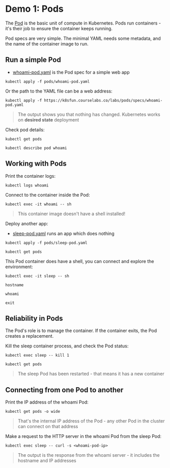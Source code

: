 # Demo 1: Pods

The [Pod](https://kubernetes.io/docs/reference/generated/kubernetes-api/v1.20/#pod-v1-core) is the basic unit of compute in Kubernetes. Pods run containers - it's their job to ensure the container keeps running.

Pod specs are very simple. The minimal YAML needs some metadata, and the name of the container image to run.

## Run a simple Pod

- [whoami-pod.yaml](pods/whoami-pod.yaml) is the Pod spec for a simple web app

```
kubectl apply -f pods/whoami-pod.yaml
```

Or the path to the YAML file can be a web address:

```
kubectl apply -f https://k8sfun.courselabs.co/labs/pods/specs/whoami-pod.yaml
```

> The output shows you that nothing has changed. Kubernetes works on **desired state** deployment

Check pod details:

```
kubectl get pods

kubectl describe pod whoami
```

## Working with Pods

Print the container logs:

```
kubectl logs whoami
```

Connect to the container inside the Pod:

```
kubectl exec -it whoami -- sh
```

> This container image doesn't have a shell installed!

Deploy another app:

- [sleep-pod.yaml](pods/sleep-pod.yaml) runs an app which does nothing

```
kubectl apply -f pods/sleep-pod.yaml

kubectl get pods
```

This Pod container does have a shell, you can connect and explore the environment:

```
kubectl exec -it sleep -- sh

hostname

whoami

exit
```

## Reliability in Pods

The Pod's role is to manage the container. If the container exits, the Pod creates a replacement.

Kill the sleep container process, and check the Pod status:

```
kubectl exec sleep -- kill 1

kubectl get pods
```

> The sleep Pod has been restarted - that means it has a new container

## Connecting from one Pod to another

Print the IP address of the whoami Pod:

```
kubectl get pods -o wide
```

> That's the internal IP address of the Pod - any other Pod in the cluster can connect on that address

Make a request to the HTTP server in the whoami Pod from the sleep Pod:

```
kubectl exec sleep -- curl -s <whoami-pod-ip>
```

> The output is the response from the whoami server - it includes the  hostname and IP addresses